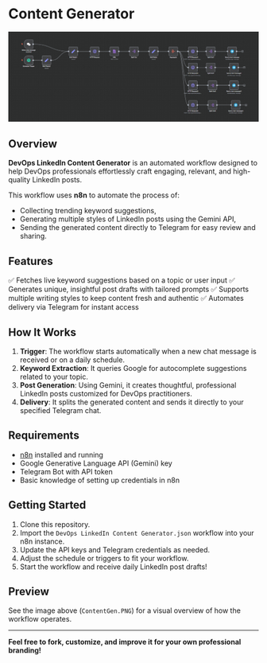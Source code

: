 # Content Generator

![Workflow Preview](./ContentGen.png)

## Overview

**DevOps LinkedIn Content Generator** is an automated workflow designed to help DevOps professionals effortlessly craft engaging, relevant, and high-quality LinkedIn posts.

This workflow uses **n8n** to automate the process of:

* Collecting trending keyword suggestions,
* Generating multiple styles of LinkedIn posts using the Gemini API,
* Sending the generated content directly to Telegram for easy review and sharing.

## Features

✅ Fetches live keyword suggestions based on a topic or user input
✅ Generates unique, insightful post drafts with tailored prompts
✅ Supports multiple writing styles to keep content fresh and authentic
✅ Automates delivery via Telegram for instant access

## How It Works

1. **Trigger**: The workflow starts automatically when a new chat message is received or on a daily schedule.
2. **Keyword Extraction**: It queries Google for autocomplete suggestions related to your topic.
3. **Post Generation**: Using Gemini, it creates thoughtful, professional LinkedIn posts customized for DevOps practitioners.
4. **Delivery**: It splits the generated content and sends it directly to your specified Telegram chat.

## Requirements

* [n8n](https://n8n.io/) installed and running
* Google Generative Language API (Gemini) key
* Telegram Bot with API token
* Basic knowledge of setting up credentials in n8n

## Getting Started

1. Clone this repository.
2. Import the `DevOps LinkedIn Content Generator.json` workflow into your n8n instance.
3. Update the API keys and Telegram credentials as needed.
4. Adjust the schedule or triggers to fit your workflow.
5. Start the workflow and receive daily LinkedIn post drafts!

## Preview

See the image above (`ContentGen.PNG`) for a visual overview of how the workflow operates.

---

**Feel free to fork, customize, and improve it for your own professional branding!**
